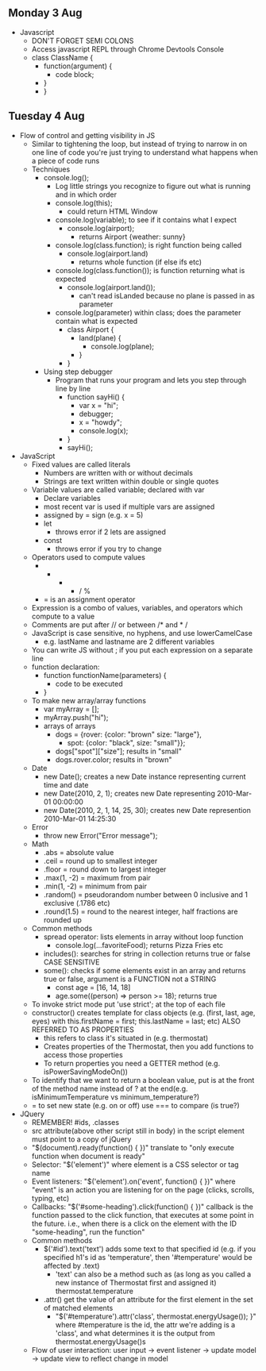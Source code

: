 ## Monday 3 Aug
* Javascript
  * DON'T FORGET SEMI COLONS
  * Access javascript REPL through Chrome Devtools Console
  * class ClassName {
      * function(argument) {
        * code block;
      * }
    * }
## Tuesday 4 Aug
* Flow of control and getting visibility in JS
  * Similar to tightening the loop, but instead of trying to narrow in on one line of code you're just trying to understand what happens when a piece of code runs
  * Techniques
    * console.log();
      * Log little strings you recognize to figure out what is running and in which order
      * console.log(this);
        * could return HTML Window
      * console.log(variable); to see if it contains what I expect
        * console.log(airport);
          * returns Airport {weather: sunny}
      * console.log(class.function); is right function being called
        * console.log(airport.land)
          * returns whole function (if else ifs etc)
      * console.log(class.function()); is function returning what is expected
        * console.log(airport.land());
          * can't read isLanded because no plane is passed in as parameter
      * console.log(parameter) within class; does the parameter contain what is expected
        * class Airport {
          * land(plane) {
            * console.log(plane);
          * }
        * }
    * Using step debugger
      * Program that runs your program and lets you step through line by line
        * function sayHi() {
          * var x = "hi";
          * debugger;
          * x = "howdy";
          * console.log(x);
        * }
        * sayHi();
* JavaScript
  * Fixed values are called literals
    * Numbers are written with or without decimals
    * Strings are text written within double or single quotes
  * Variable values are called variable; declared with var
      * Declare variables
      * most recent var is used if multiple vars are assigned
      * assigned by = sign (e.g. x = 5)
      * let
        * throws error if 2 lets are assigned
      * const
        * throws error if you try to change
  * Operators used to compute values
    * + - * / %
    * = is an assignment operator
  * Expression is a combo of values, variables, and operators which compute to a value
  * Comments are put after // or between /* and * /
  * JavaScript is case sensitive, no hyphens, and use lowerCamelCase
    * e.g. lastName and lastname are 2 different variables
  * You can write JS without ; if you put each expression on a separate line
  * function declaration:
    * function functionName(parameters) {
      * code to be executed
    * }
  * To make new array/array functions
    * var myArray = [];
    * myArray.push("hi");
    * arrays of arrays
      * dogs = {rover: {color: "brown" size: "large"},
        * spot: {color: "black", size: "small"}};
      * dogs["spot"]["size"]; results in "small"
      * dogs.rover.color; results in "brown"
  * Date
    * new Date(); creates a new Date instance representing current time and date
    * new Date(2010, 2, 1); creates new Date representing 2010-Mar-01 00:00:00
    * new Date(2010, 2, 1, 14, 25, 30); creates new Date represention 2010-Mar-01 14:25:30
  * Error
    * throw new Error("Error message");
  * Math
    * .abs = absolute value
    * .ceil = round up to smallest integer
    * .floor = round down to largest integer
    * .max(1, -2) = maximum from pair
    * .min(1, -2) = minimum from pair
    * .random() = pseudorandom number between 0 inclusive and 1 exclusive (.1786 etc)
    * .round(1.5) = round to the nearest integer, half fractions are rounded up
  * Common methods
    * spread operator: lists elements in array without loop function
      * console.log(...favoriteFood); returns Pizza Fries etc
    * includes(): searches for string in collection returns true or false CASE SENSITIVE
    * some(): checks if some elements exist in an array and returns true or false, argument is a FUNCTION not a STRING
      * const age = [16, 14, 18]
      * age.some((person) => person >= 18); returns true
  * To invoke strict mode put 'use strict'; at the top of each file
  * constructor() creates template for class objects (e.g. (first, last, age, eyes) with this.firstName = first; this.lastName = last; etc) ALSO REFERRED TO AS PROPERTIES
    * this refers to class it's situated in (e.g. thermostat)
    * Creates properties of the Thermostat, then you add functions to access those properties
    * To return properties you need a GETTER method (e.g. isPowerSavingModeOn())
  * To identify that we want to return a boolean value, put is at the front of the method name instead of ? at the end(e.g. isMinimumTemperature vs minimum_temperature?)
  * = to set new state (e.g. on or off) use === to compare (is true?)
* JQuery
  * REMEMBER! #ids, .classes
  * src attribute(above other script still in body) in the script element must point to a copy of jQuery
  * "$(document).ready(function() { })" translate to "only execute function when document is ready"
  * Selector: "$('element')" where element is a CSS selector or tag name
  * Event listeners: "$('element').on('event', function() { })" where "event" is an action you are listening for on the page (clicks, scrolls, typing, etc)
  * Callbacks: "$('#some-heading').click(function() { })" callback is the function passed to the click function, that executes at some point in the future. i.e., when there is a click on the element with the ID "some-heading", run the function"
  * Common methods
    * $('#id').text('text') adds some text to that specified id (e.g. if you specified h1's id as 'temperature', then '#temperature' would be affected by .text)
      * 'text' can also be a method such as (as long as you called a new instance of Thermostat first and assigned it) thermostat.temperature
    * .attr() get the value of an attribute for the first element in the set of matched elements
      * "$('#temperature').attr('class', thermostat.energyUsage());
      }" where #temperature is the id, the attr we're adding is a 'class', and what determines it is the output from thermostat.energyUsage()s
  * Flow of user interaction: user input -> event listener -> update model -> update view to reflect change in model
